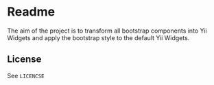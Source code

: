 Readme
==

The aim of the project is to transform all bootstrap components into Yii Widgets and apply the bootstrap style to the default Yii Widgets. 

License
--
See `LICENCSE`